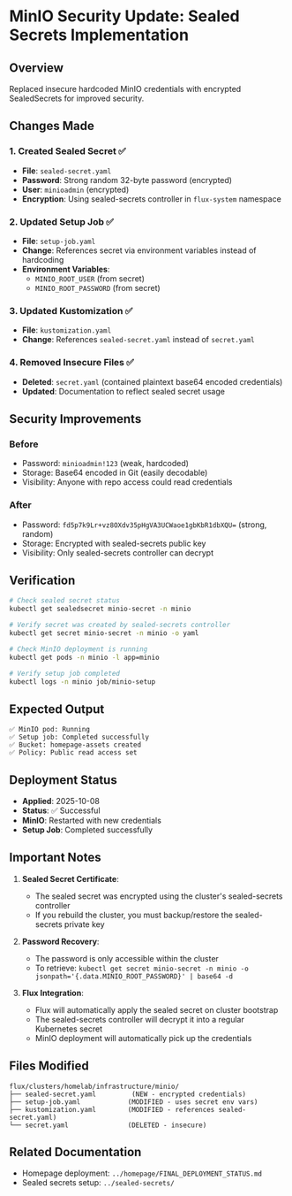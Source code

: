 # MinIO Security Update: Sealed Secrets Implementation

## Overview
Replaced insecure hardcoded MinIO credentials with encrypted SealedSecrets for improved security.

## Changes Made

### 1. Created Sealed Secret ✅
- **File**: `sealed-secret.yaml`
- **Password**: Strong random 32-byte password (encrypted)
- **User**: `minioadmin` (encrypted)
- **Encryption**: Using sealed-secrets controller in `flux-system` namespace

### 2. Updated Setup Job ✅
- **File**: `setup-job.yaml`
- **Change**: References secret via environment variables instead of hardcoding
- **Environment Variables**:
  - `MINIO_ROOT_USER` (from secret)
  - `MINIO_ROOT_PASSWORD` (from secret)

### 3. Updated Kustomization ✅
- **File**: `kustomization.yaml`
- **Change**: References `sealed-secret.yaml` instead of `secret.yaml`

### 4. Removed Insecure Files ✅
- **Deleted**: `secret.yaml` (contained plaintext base64 encoded credentials)
- **Updated**: Documentation to reflect sealed secret usage

## Security Improvements

### Before
- Password: `minioadmin!123` (weak, hardcoded)
- Storage: Base64 encoded in Git (easily decodable)
- Visibility: Anyone with repo access could read credentials

### After
- Password: `fd5p7k9Lr+vz8OXdv35pHgVA3UCWaoe1gbKbR1dbXQU=` (strong, random)
- Storage: Encrypted with sealed-secrets public key
- Visibility: Only sealed-secrets controller can decrypt

## Verification

```bash
# Check sealed secret status
kubectl get sealedsecret minio-secret -n minio

# Verify secret was created by sealed-secrets controller
kubectl get secret minio-secret -n minio -o yaml

# Check MinIO deployment is running
kubectl get pods -n minio -l app=minio

# Verify setup job completed
kubectl logs -n minio job/minio-setup
```

## Expected Output
```
✅ MinIO pod: Running
✅ Setup job: Completed successfully
✅ Bucket: homepage-assets created
✅ Policy: Public read access set
```

## Deployment Status
- **Applied**: 2025-10-08
- **Status**: ✅ Successful
- **MinIO**: Restarted with new credentials
- **Setup Job**: Completed successfully

## Important Notes

1. **Sealed Secret Certificate**: 
   - The sealed secret was encrypted using the cluster's sealed-secrets controller
   - If you rebuild the cluster, you must backup/restore the sealed-secrets private key

2. **Password Recovery**:
   - The password is only accessible within the cluster
   - To retrieve: `kubectl get secret minio-secret -n minio -o jsonpath='{.data.MINIO_ROOT_PASSWORD}' | base64 -d`

3. **Flux Integration**:
   - Flux will automatically apply the sealed secret on cluster bootstrap
   - The sealed-secrets controller will decrypt it into a regular Kubernetes secret
   - MinIO deployment will automatically pick up the credentials

## Files Modified
```
flux/clusters/homelab/infrastructure/minio/
├── sealed-secret.yaml         (NEW - encrypted credentials)
├── setup-job.yaml            (MODIFIED - uses secret env vars)
├── kustomization.yaml        (MODIFIED - references sealed-secret.yaml)
└── secret.yaml               (DELETED - insecure)
```

## Related Documentation
- Homepage deployment: `../homepage/FINAL_DEPLOYMENT_STATUS.md`
- Sealed secrets setup: `../sealed-secrets/`

